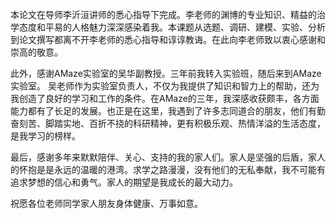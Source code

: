 本论文在导师李沂洹讲师的悉心指导下完成。李老师的渊博的专业知识、精益的治学态度和平易的人格魅力深深感染着我。本课题从选题、调研、建模、实验、分析到论文撰写都离不开李老师的悉心指导和谆谆教诲。在此向李老师致以衷心感谢和崇高的敬意。

此外，感谢AMaze实验室的吴华副教授。三年前我转入实验班，随后来到AMaze实验室。
吴老师作为实验室负责人，不仅为我提供了知识和智力上的帮助，还为我创造了良好的学习和工作的条件。在AMaze的三年，我深感收获颇丰，各方面能力都有了长足的发展。也正是在这里，我遇到了许多志同道合的朋友，他们有勤奋刻苦、脚踏实地、百折不挠的科研精神，更有积极乐观、热情洋溢的生活态度，是我学习的榜样。

最后，感谢多年来默默陪伴、关心、支持的我的家人们。家人是坚强的后盾，家人的怀抱是是永远的温暖的港湾。求学之路漫漫，没有他们的无私奉献，我不可能有追求梦想的信心和勇气。家人的期望是我成长的最大动力。

祝愿各位老师同学家人朋友身体健康、万事如意。